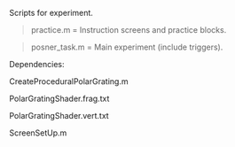 Scripts for experiment. 

> practice.m = Instruction screens and practice blocks. 

> posner_task.m = Main experiment (include triggers).

Dependencies:

CreateProceduralPolarGrating.m

PolarGratingShader.frag.txt

PolarGratingShader.vert.txt

ScreenSetUp.m
